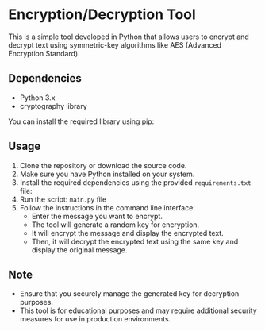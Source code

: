 # Encryption/Decryption Tool

This is a simple tool developed in Python that allows users to encrypt and decrypt text using symmetric-key algorithms like AES (Advanced Encryption Standard).

## Dependencies

- Python 3.x
- cryptography library

You can install the required library using pip:


## Usage

1. Clone the repository or download the source code.
2. Make sure you have Python installed on your system.
3. Install the required dependencies using the provided `requirements.txt` file:
4. Run the script: `main.py` file
5. Follow the instructions in the command line interface:
   - Enter the message you want to encrypt.
   - The tool will generate a random key for encryption.
   - It will encrypt the message and display the encrypted text.
   - Then, it will decrypt the encrypted text using the same key and display the original message.

## Note

- Ensure that you securely manage the generated key for decryption purposes.
- This tool is for educational purposes and may require additional security measures for use in production environments.
